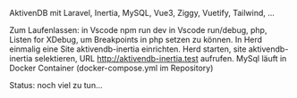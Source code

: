 AktivenDB mit Laravel, Inertia, MySQL, Vue3, Ziggy, Vuetify, Tailwind, ...

Zum Laufenlassen:
in Vscode npm run dev
in Vscode run/debug, php, Listen for XDebug, um Breakpoints in php setzen zu können.
In Herd einmalig eine Site aktivendb-inertia einrichten.
Herd starten, site aktivendb-inertia selektieren, URL http://aktivendb-inertia.test aufrufen.
MySql läuft in Docker Container (docker-compose.yml im Repository)

Status: noch viel zu tun...
